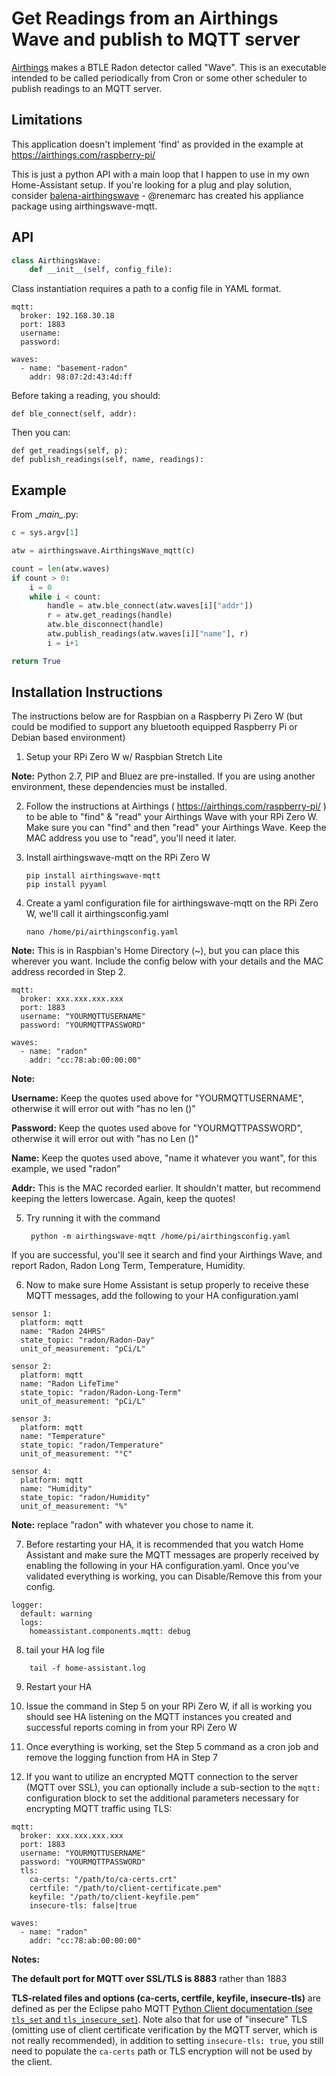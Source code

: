 # Get Readings from an Airthings Wave and publish to MQTT server

[Airthings](http://airthings.com) makes a BTLE Radon detector called "Wave". This is an executable intended to be called periodically from Cron or some other scheduler to publish readings to an MQTT server.

## Limitations

This application doesn't implement 'find' as provided in the example at https://airthings.com/raspberry-pi/

This is just a python API with a main loop that I happen to use in my own Home-Assistant setup. If you're looking for a plug and play solution, consider [balena-airthingswave](https://github.com/renemarc/balena-airthingswave) - @renemarc has created his appliance package using airthingswave-mqtt.

## API

```Python
class AirthingsWave:
    def __init__(self, config_file):
```

Class instantiation requires a path to a config file in YAML format.

```
mqtt:
  broker: 192.168.30.18
  port: 1883
  username:
  password:

waves:
  - name: "basement-radon"
    addr: 98:07:2d:43:4d:ff
```

Before taking a reading, you should:

```
def ble_connect(self, addr):
```

Then you can:

```
def get_readings(self, p):
def publish_readings(self, name, readings):
```

## Example

From \__main\__.py:
```python
c = sys.argv[1]

atw = airthingswave.AirthingsWave_mqtt(c)

count = len(atw.waves)
if count > 0:
    i = 0
    while i < count:
        handle = atw.ble_connect(atw.waves[i]["addr"])
        r = atw.get_readings(handle)
        atw.ble_disconnect(handle)
        atw.publish_readings(atw.waves[i]["name"], r)
        i = i+1

return True
```

## Installation Instructions
The instructions below are for Raspbian on a Raspberry Pi Zero W (but could be modified to support any bluetooth equipped Raspberry Pi or Debian based environment)

1. Setup your RPi Zero W w/ Raspbian Stretch Lite

**Note:** Python 2.7, PIP and Bluez are pre-installed.  If you are using another environment, these dependencies must be installed.

2. Follow the instructions at Airthings ( https://airthings.com/raspberry-pi/ ) to be able to "find" & "read" your Airthings Wave with your RPi Zero W.  Make sure you can "find" and then "read" your Airthings Wave.  Keep the MAC address you use to "read", you'll need it later.

3. Install airthingswave-mqtt on the RPi Zero W

   ```
   pip install airthingswave-mqtt
   pip install pyyaml
   ```

4. Create a yaml configuration file for airthingswave-mqtt on the RPi Zero W, we'll call it airthingsconfig.yaml

   ```shell
   nano /home/pi/airthingsconfig.yaml
   ```

**Note:** This is in Raspbian's Home Directory (~), but you can place this wherever you want. Include the config below with your details and the MAC address recorded in Step 2.

```
mqtt:
  broker: xxx.xxx.xxx.xxx
  port: 1883
  username: "YOURMQTTUSERNAME"
  password: "YOURMQTTPASSWORD"

waves:
  - name: "radon"
    addr: "cc:78:ab:00:00:00"
```
**Note:**

**Username:** Keep the quotes used above for "YOURMQTTUSERNAME", otherwise it will error out with "has no len ()"

**Password:** Keep the quotes used above for "YOURMQTTPASSWORD", otherwise it will error out with "has no Len ()"

**Name:** Keep the quotes used above, "name it whatever you want", for this example, we used "radon"

**Addr:** This is the MAC recorded earlier. It shouldn't matter, but recommend keeping the letters lowercase. Again, keep the quotes!

5. Try running it with the command

   ```shell
    python -m airthingswave-mqtt /home/pi/airthingsconfig.yaml
   ```

If you are successful, you'll see it search and find your Airthings Wave, and report Radon, Radon Long Term, Temperature, Humidity.

6. Now to make sure Home Assistant is setup properly to receive these MQTT messages, add the following to your HA configuration.yaml

```
sensor 1:
  platform: mqtt
  name: "Radon 24HRS"
  state_topic: "radon/Radon-Day"
  unit_of_measurement: "pCi/L"

sensor 2:
  platform: mqtt
  name: "Radon LifeTime"
  state_topic: "radon/Radon-Long-Term"
  unit_of_measurement: "pCi/L"

sensor 3:
  platform: mqtt
  name: "Temperature"
  state_topic: "radon/Temperature"
  unit_of_measurement: "°C"

sensor 4:
  platform: mqtt
  name: "Humidity"
  state_topic: "radon/Humidity"
  unit_of_measurement: "%"
```
**Note:** replace "radon" with whatever you chose to name it.

7. Before restarting your HA, it is recommended that you watch Home Assistant and make sure the MQTT messages are properly received by enabling the following in your HA configuration.yaml.  Once you've validated everything is working, you can Disable/Remove this from your config.

```
logger:
  default: warning
  logs:
    homeassistant.components.mqtt: debug
```

8. tail your HA log file

```shell
    tail -f home-assistant.log
   ```

9. Restart your HA

10. Issue the command in Step 5 on your RPi Zero W, if all is working you should see HA listening on the MQTT instances you created and successful reports coming in from your RPi Zero W

11. Once everything is working, set the Step 5 command as a cron job and remove the logging function from HA in Step 7

12. If you want to utilize an encrypted MQTT connection to the server (MQTT over SSL), you can optionally include a sub-section to the `mqtt:` configuration block to set the additional parameters necessary for encrypting MQTT traffic using TLS:

```
mqtt:
  broker: xxx.xxx.xxx.xxx
  port: 1883
  username: "YOURMQTTUSERNAME"
  password: "YOURMQTTPASSWORD"
  tls:
    ca-certs: "/path/to/ca-certs.crt"
    certfile: "/path/to/client-certificate.pem"
    keyfile: "/path/to/client-keyfile.pem"
    insecure-tls: false|true

waves:
  - name: "radon"
    addr: "cc:78:ab:00:00:00"
```

**Notes:**

**The default port for MQTT over SSL/TLS is 8883** rather than 1883

**TLS-related files and options (ca-certs, certfile, keyfile, insecure-tls)** are defined as per the Eclipse paho MQTT [Python Client documentation (see `tls_set` and `tls_insecure_set`)](https://www.eclipse.org/paho/index.php?page=clients/python/docs/index.php#option-functions). Note also that for use of "insecure" TLS (omitting use of client certificate verification by the MQTT server, which is not really recommended), in addition to setting `insecure-tls: true`, you still need to populate the `ca-certs` path or TLS encryption will not be used by the client.
